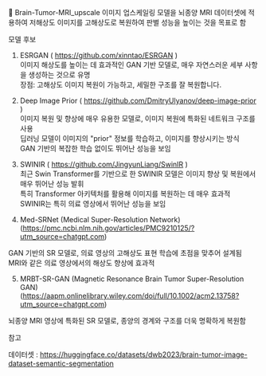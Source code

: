 🧠 Brain-Tumor-MRI_upscale 
이미지 업스케일링 모델을 뇌종양 MRI 데이터셋에 적용하여 저해상도 이미지를 고해상도로 복원하여 판별 성능을 높이는 것을 목표로 함   
   
모델 후보   
   
1. ESRGAN ( https://github.com/xinntao/ESRGAN )   
이미지 해상도를 높이는 데 효과적인 GAN 기반 모델로, 매우 자연스러운 세부 사항을 생성하는 것으로 유명   
장점: 고해상도 이미지 복원이 가능하고, 세밀한 구조를 잘 복원합니다.   
   
2.  Deep Image Prior ( https://github.com/DmitryUlyanov/deep-image-prior )   
이미지 복원 및 향상에 매우 유용한 모델로, 이미지 복원에 특화된 네트워크 구조를 사용   
딥러닝 모델이 이미지의 "prior" 정보를 학습하고, 이미지를 향상시키는 방식   
GAN 기반의 복잡한 학습 없이도 뛰어난 성능을 보임   
   
3.  SWINIR ( https://github.com/JingyunLiang/SwinIR )   
최근 Swin Transformer를 기반으로 한 SWINIR 모델은 이미지 향상 및 복원에서 매우 뛰어난 성능 발휘    
특히 Transformer 아키텍처를 활용해 이미지를 복원하는 데 매우 효과적   
SWINIR는 특히 의료 영상에서 뛰어난 성능을 보임   
   
4.  Med-SRNet (Medical Super-Resolution Network)    
(https://pmc.ncbi.nlm.nih.gov/articles/PMC9210125/?utm_source=chatgpt.com)   
   
GAN 기반의 SR 모델로, 의료 영상의 고해상도 표현 학습에 초점을 맞추어 설계됨     
MRI와 같은 의료 영상에서의 해상도 향상에 효과적   


5. MRBT-SR-GAN (Magnetic Resonance Brain Tumor Super-Resolution GAN)   
(https://aapm.onlinelibrary.wiley.com/doi/full/10.1002/acm2.13758?utm_source=chatgpt.com)   
   
뇌종양 MRI 영상에 특화된 SR 모델로, 종양의 경계와 구조를 더욱 명확하게 복원함

   
    
   

참고   

데이터셋 : https://huggingface.co/datasets/dwb2023/brain-tumor-image-dataset-semantic-segmentation

